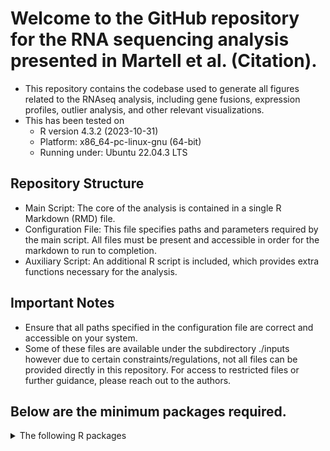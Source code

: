 # Welcome to the GitHub repository for the RNA sequencing analysis presented in Martell et al. (Citation). 
* This repository contains the codebase used to generate all figures related to the RNAseq analysis, including gene fusions, expression profiles, outlier analysis, and other relevant visualizations.
* This has been tested on
  + R version 4.3.2 (2023-10-31)
  + Platform: x86_64-pc-linux-gnu (64-bit)
  + Running under: Ubuntu 22.04.3 LTS

## Repository Structure
* Main Script: The core of the analysis is contained in a single R Markdown (RMD) file.
* Configuration File: This file specifies paths and parameters required by the main script. All files must be present and accessible in order for the markdown to run to completion.
* Auxiliary Script: An additional R script is included, which provides extra functions necessary for the analysis.

## Important Notes
* Ensure that all paths specified in the configuration file are correct and  accessible on your system.
* Some of these files are available under the subdirectory ./inputs however 
due to certain constraints/regulations, not all files can be provided directly in this repository. For access to restricted files or further guidance, please reach out to the authors.

## Below are the minimum packages required. 

  <details>
        <summary>The following R packages </summary>
        

### Data Manipulation and Analysis
1. **tidyverse and dplyr**: Data manipulation, exploration, and transformation operations.
3. **data.table**: Similar to `dplyr` for large datasets, focusing on speed and memory efficiency.
4. **reshape2**: Designed for reshaping and pivoting data frames.
5. **stringr**:  String manipulation.
6. **openxlsx**: Tools for reading, writing, and editing Excel files.

### Statistical Methods and Parallel Computing

1. **limma and voom**: Statistical analysis for RNAseq.
2. **edgeR**: Statistical analysis for RNAseq.
3. **parallelDist**:  Computes distance matrices in parallel.
4. **dendextend**: Useful in clustering visualizations.
5. **metap**: Used for meta-analysis of data based on statistical p-values.
6. **entropy**: Functions for calculating entropy of data, used in information theory and other applications.

### Data Visualization
1. **ggplot2**: A system for creating graphics.
2. **ggbeeswarm**: Adds beeswarm plot functionality to ggplot2.
3. **ggridges**: Useful for creating ridge plots with ggplot2.
4. **treemapify**: Adds treemap capabilities to ggplot2.
5. **ggpattern**: Provides pattern fills for ggplot2 geometries.
6. **patchwork**: Facilitates combining multiple ggplot2 plots into a single plot.
7. **ComplexHeatmap**: Comprehensive tool for drawing heatmaps in R.
8. **DiagrammeR**: Creates graph and network diagrams.
9. **igraph**: Provides extensive functionality for complex network analysis.
10. **ggraph**: Builds on igraph's capabilities to make it easier to work with network data in ggplot2.
11. **ggwaffle**: Adds waffle chart capabilities to ggplot2.
12. **waffle**: Another waffle chart.
13. **ggpval**: Adds p-values and significance levels to ggplots.
14. **ggforce**: Enhancements and extensions for ggplot2.
15. **ggrepel**: Helps in adding text labels to plots in ggplot2 without them overlapping.
16. **ggpubr**: Simplifies ggplot2.
17. **RColorBrewer**: Provides color schemes for maps and other visualizations.
18. **ggsci**: Contains color palettes inspired by scientific journals.
19. **colorRamp2**: Allows the creation of custom color ramps.
20. **viridis**: Provides color maps originally created for matplotlib.
21. **grid**: Supports the creation of grid-based graphics layouts in R.
22. **VennDiagram**: Generates Venn and Euler plots.

### Report Generation
1. **knitr**: Enables dynamic report generation with R.
2. **kableExtra**: Enhances the functionality of kable() from knitr, particularly for HTML and LaTeX.

### Biological Analysis
1. **fgsea**: Provides function for GSEA.
2. **pathfindR**: An R package for pathway enrichment analysis

  </details>
